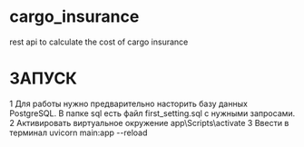 # cargo_insurance
rest api to calculate the cost of cargo insurance

# ЗАПУСК
1 Для работы нужно предварительно насторить базу данных PostgreSQL. В папке sql есть файл first_setting.sql с нужными запросами.
2 Активировать виртуальное окружение app\Scripts\activate 
3 Ввести в терминал uvicorn main:app --reload
